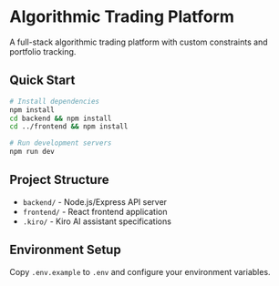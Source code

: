 # Algorithmic Trading Platform

A full-stack algorithmic trading platform with custom constraints and portfolio tracking.

## Quick Start

```bash
# Install dependencies
npm install
cd backend && npm install
cd ../frontend && npm install

# Run development servers
npm run dev
```

## Project Structure

- `backend/` - Node.js/Express API server
- `frontend/` - React frontend application
- `.kiro/` - Kiro AI assistant specifications

## Environment Setup

Copy `.env.example` to `.env` and configure your environment variables.